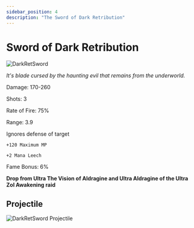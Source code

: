 ```yaml
--- 
sidebar_position: 4
description: "The Sword of Dark Retribution"
---
```


# Sword of Dark Retribution

![DarkRetSword](https://vwiki.valorserver.com/api/item/picture/sword%20of%20dark%20retribution)

<i>It's blade cursed by the haunting evil that remains from the underworld.</i>

Damage: 170-260

Shots: 3

Rate of Fire: 75%

Range: 3.9

Ignores defense of target

    +120 Maximum MP
    
    +2 Mana Leech

Fame Bonus: 6%

**Drop from Ultra The Vision of Aldragine and Ultra Aldragine of the Ultra Zol Awakening raid**

## Projectile

![DarkRetSword Projectile](https://cdn.discordapp.com/attachments/1160376179996496013/1187867029169000520/Sword_of_Dark_Retribution.gif)
